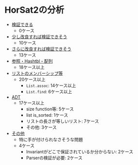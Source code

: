 
# HorSat2の分析

+ [検証できる](./ReallyPossible.md)
    + 0ケース
+ [少し改良すれば検証できそう](./Possible.md)
    + 10ケース
+ [さらに改良すれば検証できそう](./TrivialProblem.md)
    + 13ケース
+ [参照・Hashtbl・配列](./Reference-Hashtbl-Array.md)
    + 18ケース以上
+ [リストのメンバーシップ等](./ListMembership.md)
    + 20ケース以上
        + `List.assoc`: 14ケース以上
        + `List.find`: 6ケース以上
+ [ADT](./ADT.md)
    + 17ケース以上
        + size function等: 5ケース
        + list is_sorted: 1ケース
        + リストの長さが等しいリスト: 7ケース
        + その他: 3ケース
+ [その他](./Others.md)
    + 特に手が付けられなさそうな問題
    + 4ケース
        + Invariantがどこで保証されているか分からない: 2ケース
            <!-- + TODO elim_fun_from_*を追加 -->
        + Parserの検証が必要: 2ケース


